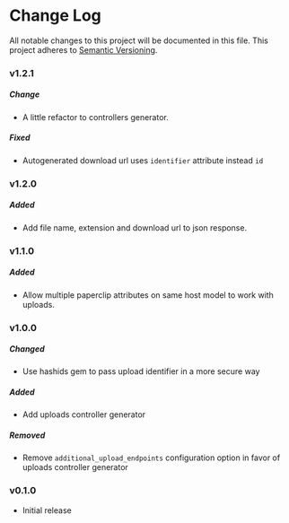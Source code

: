 # Change Log
All notable changes to this project will be documented in this file.
This project adheres to [Semantic Versioning](http://semver.org/).

### v1.2.1

##### Change
* A little refactor to controllers generator.

##### Fixed
* Autogenerated download url uses `identifier` attribute instead `id`

### v1.2.0

##### Added

* Add file name, extension and download url to json response.

### v1.1.0

##### Added

* Allow multiple paperclip attributes on same host model to work with uploads.

### v1.0.0

##### Changed

* Use hashids gem to pass upload identifier in a more secure way

##### Added

* Add uploads controller generator

##### Removed

* Remove `additional_upload_endpoints` configuration option in favor of uploads controller generator

### v0.1.0

* Initial release

